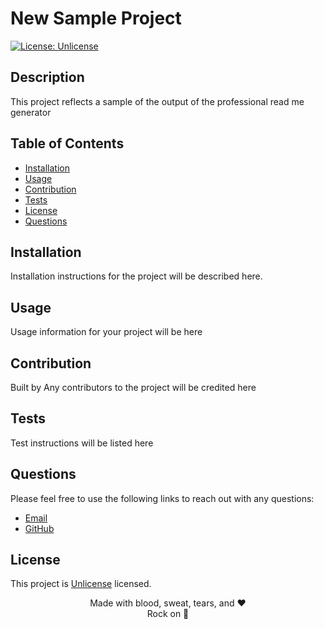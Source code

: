 # New Sample Project
  
  [![License: Unlicense](https://img.shields.io/badge/license-Unlicense-blue.svg)](http://unlicense.org/)
  
  ## Description
  This project reflects a sample of the output of the professional read me generator
  
  ## Table of Contents
  * [Installation](#installation)
  * [Usage](#usage)
  * [Contribution](#contributions)
  * [Tests](#tests)
  * [License](#license)
  * [Questions](#questions)

  
  ## Installation
  Installation instructions for the project will be described here.
  ## Usage
  Usage information for your project will be here
  ## Contribution
  Built by
  Any contributors to the project will be credited here
  ## Tests
  Test instructions will be listed here

  ## Questions
  Please feel free to use the following links to reach out with any questions: <br/>
  * [Email](mailto:hunter.hundley22@gmail.com)
  * [GitHub](https://www.github.com/hhundley)
  
  ## License
  This project is [Unlicense](https://choosealicense.com/licenses/unlicense/) licensed.

  <div align="center">Made with blood, sweat, tears, and ❤️
  <div align="center">Rock on 🤘
  
  